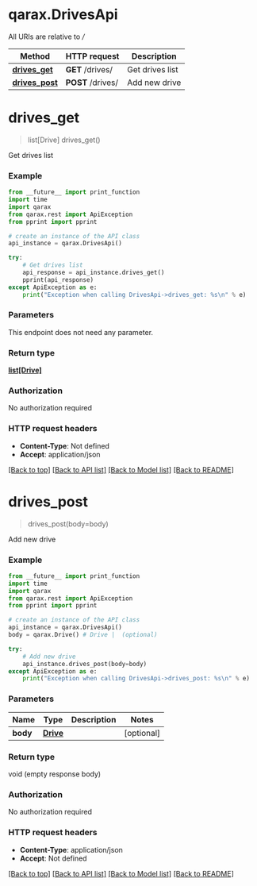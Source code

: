 # qarax.DrivesApi

All URIs are relative to */*

Method | HTTP request | Description
------------- | ------------- | -------------
[**drives_get**](DrivesApi.md#drives_get) | **GET** /drives/ | Get drives list
[**drives_post**](DrivesApi.md#drives_post) | **POST** /drives/ | Add new drive

# **drives_get**
> list[Drive] drives_get()

Get drives list

### Example
```python
from __future__ import print_function
import time
import qarax
from qarax.rest import ApiException
from pprint import pprint

# create an instance of the API class
api_instance = qarax.DrivesApi()

try:
    # Get drives list
    api_response = api_instance.drives_get()
    pprint(api_response)
except ApiException as e:
    print("Exception when calling DrivesApi->drives_get: %s\n" % e)
```

### Parameters
This endpoint does not need any parameter.

### Return type

[**list[Drive]**](Drive.md)

### Authorization

No authorization required

### HTTP request headers

 - **Content-Type**: Not defined
 - **Accept**: application/json

[[Back to top]](#) [[Back to API list]](../README.md#documentation-for-api-endpoints) [[Back to Model list]](../README.md#documentation-for-models) [[Back to README]](../README.md)

# **drives_post**
> drives_post(body=body)

Add new drive

### Example
```python
from __future__ import print_function
import time
import qarax
from qarax.rest import ApiException
from pprint import pprint

# create an instance of the API class
api_instance = qarax.DrivesApi()
body = qarax.Drive() # Drive |  (optional)

try:
    # Add new drive
    api_instance.drives_post(body=body)
except ApiException as e:
    print("Exception when calling DrivesApi->drives_post: %s\n" % e)
```

### Parameters

Name | Type | Description  | Notes
------------- | ------------- | ------------- | -------------
 **body** | [**Drive**](Drive.md)|  | [optional] 

### Return type

void (empty response body)

### Authorization

No authorization required

### HTTP request headers

 - **Content-Type**: application/json
 - **Accept**: Not defined

[[Back to top]](#) [[Back to API list]](../README.md#documentation-for-api-endpoints) [[Back to Model list]](../README.md#documentation-for-models) [[Back to README]](../README.md)

